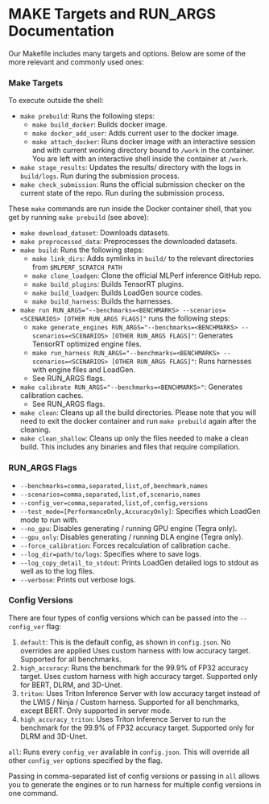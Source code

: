 # MAKE Targets and RUN_ARGS Documentation
Our Makefile includes many targets and options. Below are some of the more relevant and commonly used ones:

### Make Targets

To execute outside the shell:

- `make prebuild`: Runs the following steps:
    - `make build_docker`: Builds docker image.
    - `make docker_add_user`: Adds current user to the docker image.
    - `make attach_docker`: Runs docker image with an interactive session and with current working directory bound to `/work` in the container. You are left with an interactive shell inside the container at `/work`.
- `make stage_results`: Updates the results/ directory with the logs in `build/logs`. Run during the submission process.
- `make check_submission`: Runs the official submission checker on the current state of the repo. Run during the submission process.

These `make` commands are run inside the Docker container shell, that you get by running `make prebuild` (see above):

- `make download_dataset`: Downloads datasets.
- `make preprocessed_data`: Preprocesses the downloaded datasets.
- `make build`: Runs the following steps:
    - `make link_dirs`: Adds symlinks in `build/` to the relevant directories from `$MLPERF_SCRATCH_PATH`
    - `make clone_loadgen`: Clone the official MLPerf inference GitHub repo.
    - `make build_plugins`: Builds TensorRT plugins.
    - `make build_loadgen`: Builds LoadGen source codes.
    - `make build_harness`: Builds the harnesses.
- `make run RUN_ARGS="--benchmarks=<BENCHMARKS> --scenarios=<SCENARIOS> [OTHER RUN_ARGS FLAGS]"` runs the following steps:
    - `make generate_engines RUN_ARGS="--benchmarks=<BENCHMARKS> --scenarios=<SCENARIOS> [OTHER RUN_ARGS FLAGS]"`: Generates TensorRT optimized engine files.
    - `make run_harness RUN_ARGS="--benchmarks=<BENCHMARKS> --scenarios=<SCENARIOS> [OTHER RUN_ARGS FLAGS]"`: Runs harnesses with engine files and LoadGen.
    - See RUN_ARGS flags.
- `make calibrate RUN_ARGS="--benchmarks=<BENCHMARKS>"`: Generates calibration caches.
    - See RUN_ARGS flags.
- `make clean`: Cleans up all the build directories. Please note that you will need to exit the docker container and run `make prebuild` again after the cleaning.
- `make clean_shallow`: Cleans up only the files needed to make a clean build. This includes any binaries and files that require compilation.

### RUN_ARGS Flags

- `--benchmarks=comma,separated,list,of,benchmark,names`
- `--scenarios=comma,separated,list,of,scenario,names`
- `--config_ver=comma,separated,list,of,config,versions`
- `--test_mode=[PerformanceOnly,AccuracyOnly]`: Specifies which LoadGen mode to run with.
- `--no_gpu`: Disables generating / running GPU engine (Tegra only).
- `--gpu_only`: Disables generating / running DLA engine (Tegra only).
- `--force_calibration`: Forces recalculation of calibration cache.
- `--log_dir=path/to/logs`: Specifies where to save logs.
- `--log_copy_detail_to_stdout`: Prints LoadGen detailed logs to stdout as well as to the log files.
- `--verbose`: Prints out verbose logs.

### Config Versions

There are four types of config versions which can be passed into the `--config_ver` flag:

1. `default`: This is the default config, as shown in `config.json`. No overrides are applied Uses custom harness with low accuracy target. Supported for all benchmarks.
2. `high_accuracy`: Runs the benchmark for the 99.9% of FP32 accuracy target. Uses custom harness with high accuracy target. Supported only for BERT, DLRM, and 3D-Unet.
3. `triton`: Uses Triton Inference Server with low accuracy target instead of the LWIS / Ninja / Custom harness. Supported for all benchmarks, except BERT. Only supported in server mode.
4. `high_accuracy_triton`: Uses Triton Inference Server to run the benchmark for the 99.9% of FP32 accuracy target. Supported only for DLRM and 3D-Unet.

`all`: Runs every `config_ver` available in `config.json`. This will override all other `config_ver` options specified by the flag.

Passing in comma-separated list of config versions or passing in `all` allows you to generate the engines or to run harness for multiple config versions in one command.

